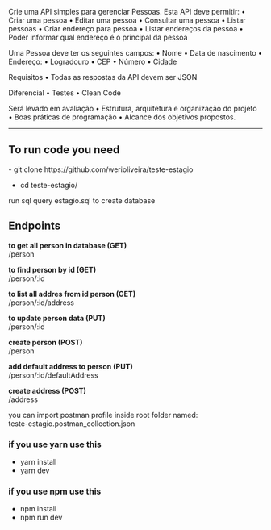 Crie uma API simples para gerenciar Pessoas. Esta API deve permitir:
•    Criar uma pessoa 
•    Editar uma pessoa
•    Consultar uma pessoa 
•    Listar pessoas 
•    Criar endereço para pessoa 
•    Listar endereços da pessoa 
•    Poder informar qual endereço é o principal da pessoa 

Uma Pessoa deve ter os seguintes campos:
•    Nome
•    Data de nascimento
•    Endereço:
•    Logradouro
•    CEP
•    Número
•    Cidade

Requisitos
•    Todas as respostas da API devem ser JSON

Diferencial
•    Testes
•    Clean Code
 
Será levado em avaliação 
•    Estrutura, arquitetura e organização do projeto
•    Boas práticas de programação
•    Alcance dos objetivos propostos.
 ____________________________________________________________
<h2>
To run code you need</h2>
- git clone https://github.com/werioliveira/teste-estagio

- cd teste-estagio/

run sql query estagio.sql to create database


## Endpoints <br>
**to get all person in database (GET)** <br>
/person

**to find person by id (GET)** <br>
/person/:id

**to list all addres from id person (GET)** <br>
/person/:id/address

**to update person data (PUT)** <br>
/person/:id

**create person (POST)**<br>
/person

**add default address to person (PUT)**<br>
/person/:id/defaultAddress

**create address (POST)**<br>
/address

you can import postman profile inside root folder named: <br>
teste-estagio.postman_collection.json

<h3>if you use yarn use this</h3>

- yarn install
- yarn dev
<h3>if you use npm use this</h3>

- npm install
- npm run dev
